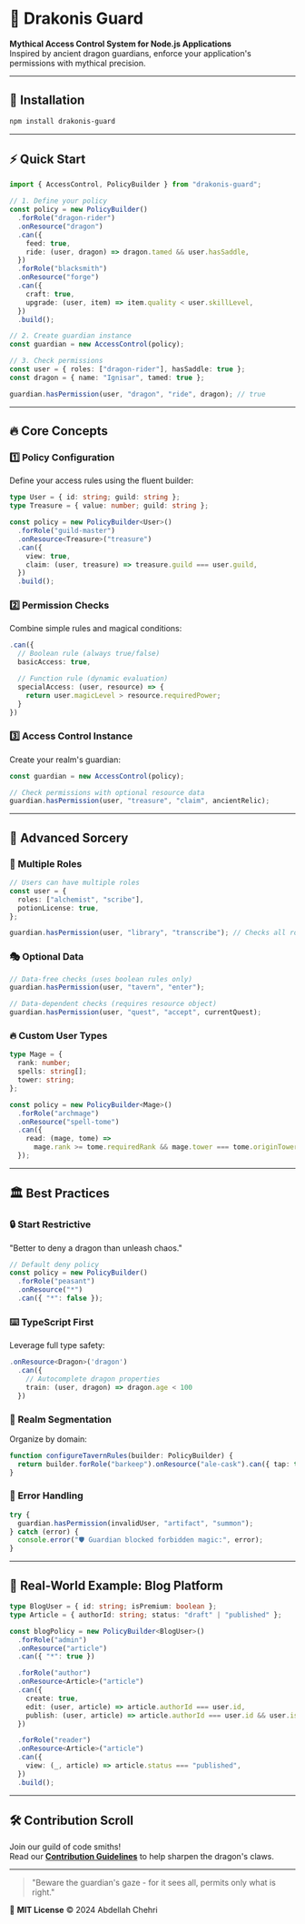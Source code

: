 # 🐉 Drakonis Guard

**Mythical Access Control System for Node.js Applications**  
Inspired by ancient dragon guardians, enforce your application's permissions with mythical precision.

---

## 🚀 Installation

```bash
npm install drakonis-guard
```

---

## ⚡ Quick Start

```typescript
import { AccessControl, PolicyBuilder } from "drakonis-guard";

// 1. Define your policy
const policy = new PolicyBuilder()
  .forRole("dragon-rider")
  .onResource("dragon")
  .can({
    feed: true,
    ride: (user, dragon) => dragon.tamed && user.hasSaddle,
  })
  .forRole("blacksmith")
  .onResource("forge")
  .can({
    craft: true,
    upgrade: (user, item) => item.quality < user.skillLevel,
  })
  .build();

// 2. Create guardian instance
const guardian = new AccessControl(policy);

// 3. Check permissions
const user = { roles: ["dragon-rider"], hasSaddle: true };
const dragon = { name: "Ignisar", tamed: true };

guardian.hasPermission(user, "dragon", "ride", dragon); // true
```

---

## 🔥 Core Concepts

### 1️⃣ Policy Configuration

Define your access rules using the fluent builder:

```typescript
type User = { id: string; guild: string };
type Treasure = { value: number; guild: string };

const policy = new PolicyBuilder<User>()
  .forRole("guild-master")
  .onResource<Treasure>("treasure")
  .can({
    view: true,
    claim: (user, treasure) => treasure.guild === user.guild,
  })
  .build();
```

### 2️⃣ Permission Checks

Combine simple rules and magical conditions:

```typescript
.can({
  // Boolean rule (always true/false)
  basicAccess: true,

  // Function rule (dynamic evaluation)
  specialAccess: (user, resource) => {
    return user.magicLevel > resource.requiredPower;
  }
})
```

### 3️⃣ Access Control Instance

Create your realm's guardian:

```typescript
const guardian = new AccessControl(policy);

// Check permissions with optional resource data
guardian.hasPermission(user, "treasure", "claim", ancientRelic);
```

---

## 🔮 Advanced Sorcery

### 🏅 Multiple Roles

```typescript
// Users can have multiple roles
const user = {
  roles: ["alchemist", "scribe"],
  potionLicense: true,
};

guardian.hasPermission(user, "library", "transcribe"); // Checks all roles
```

### 🎭 Optional Data

```typescript
// Data-free checks (uses boolean rules only)
guardian.hasPermission(user, "tavern", "enter");

// Data-dependent checks (requires resource object)
guardian.hasPermission(user, "quest", "accept", currentQuest);
```

### 🔥 Custom User Types

```typescript
type Mage = {
  rank: number;
  spells: string[];
  tower: string;
};

const policy = new PolicyBuilder<Mage>()
  .forRole("archmage")
  .onResource("spell-tome")
  .can({
    read: (mage, tome) =>
      mage.rank >= tome.requiredRank && mage.tower === tome.originTower,
  });
```

---

## 🏛️ Best Practices

### 🔒 Start Restrictive

"Better to deny a dragon than unleash chaos."

```typescript
// Default deny policy
const policy = new PolicyBuilder()
  .forRole("peasant")
  .onResource("*")
  .can({ "*": false });
```

### ⌨️ TypeScript First

Leverage full type safety:

```typescript
.onResource<Dragon>('dragon')
  .can({
    // Autocomplete dragon properties
    train: (user, dragon) => dragon.age < 100
  })
```

### 🏰 Realm Segmentation

Organize by domain:

```typescript
function configureTavernRules(builder: PolicyBuilder) {
  return builder.forRole("barkeep").onResource("ale-cask").can({ tap: true });
}
```

### 🚨 Error Handling

```typescript
try {
  guardian.hasPermission(invalidUser, "artifact", "summon");
} catch (error) {
  console.error("🛡️ Guardian blocked forbidden magic:", error);
}
```

---

## 📜 Real-World Example: Blog Platform

```typescript
type BlogUser = { id: string; isPremium: boolean };
type Article = { authorId: string; status: "draft" | "published" };

const blogPolicy = new PolicyBuilder<BlogUser>()
  .forRole("admin")
  .onResource("article")
  .can({ "*": true })

  .forRole("author")
  .onResource<Article>("article")
  .can({
    create: true,
    edit: (user, article) => article.authorId === user.id,
    publish: (user, article) => article.authorId === user.id && user.isPremium,
  })

  .forRole("reader")
  .onResource<Article>("article")
  .can({
    view: (_, article) => article.status === "published",
  })
  .build();
```

---

## 🛠 Contribution Scroll

Join our guild of code smiths!  
Read our **[Contribution Guidelines](./CONTRIBUTING.md)** to help sharpen the dragon's claws.

---

> "Beware the guardian's gaze - for it sees all, permits only what is right."

📜 **MIT License** © 2024 Abdellah Chehri
